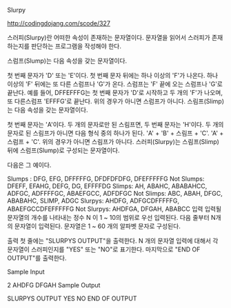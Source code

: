 Slurpy

http://codingdojang.com/scode/327

스러피(Slurpy)란 어떠한 속성이 존재하는 문자열이다. 문자열을 읽어서 스러피가 존재하는지를 판단하는 프로그램을 작성해야 한다.

스럼프(Slump)는 다음 속성을 갖는 문자열이다.

첫 번째 문자가 'D' 또는 'E'이다.
첫 번째 문자 뒤에는 하나 이상의 'F'가 나온다.
하나 이상의 'F' 뒤에는 또 다른 스럼프나 'G'가 온다. 스럼프는 'F' 끝에 오는 스럼프나 'G'로끝난다. 예를 들어, DFFEFFFG는 첫 번째 문자가 'D'로 시작하고 두 개의 'F'가 나오며, 또 다른스럼프 'EFFFG'로 끝난다.
위의 경우가 아니면 스럼프가 아니다.
스림프(Slimp)는 다음 속성을 갖는 문자열이다.

첫 번째 문자는 'A'이다.
두 개의 문자로만 된 스림프면, 두 번째 문자는 'H'이다.
두 개의 문자로 된 스림프가 아니면 다음 형식 중의 하나가 된다.
'A' + 'B' + 스림프 + 'C'.
'A' + 스럼프 + 'C'.
위의 경우가 아니면 스림프가 아니다.
스러피(Slurpy)는 스림프(Slimp) 뒤에 스럼프(Slump)로 구성되는 문자열이다.

다음은 그 예이다.

Slumps : DFG, EFG, DFFFFFG, DFDFDFDFG, DFEFFFFFG
Not Slumps: DFEFF, EFAHG, DEFG, DG, EFFFFDG
Slimps: AH, ABAHC, ABABAHCC, ADFGC, ADFFFFGC, ABAEFGCC, ADFDFGC
Not Slimps: ABC, ABAH, DFGC, ABABAHC, SLIMP, ADGC
Slurpys: AHDFG, ADFGCDFFFFFG, ABAEFGCCDFEFFFFFG
Not Slurpys: AHDFGA, DFGAH, ABABCC
입력
입력될 문자열의 개수를 나타내는 정수 N 이 1 ~ 10의 범위로 우선 입력된다. 다음 줄부터 N개의 문자열이 입력된다. 문자열은 1 ~ 60 개의 알파벳 문자로 구성된다.

출력
첫 줄에는 "SLURPYS OUTPUT"을 출력한다. N 개의 문자열 입력에 대해서 각 문자열이 스러피인지를 "YES" 또는 "NO"로 표기한다. 마지막으로 "END OF OUTPUT"를 출력한다.

Sample Input

2
AHDFG
DFGAH
Sample Output

SLURPYS OUTPUT
YES
NO
END OF OUTPUT
